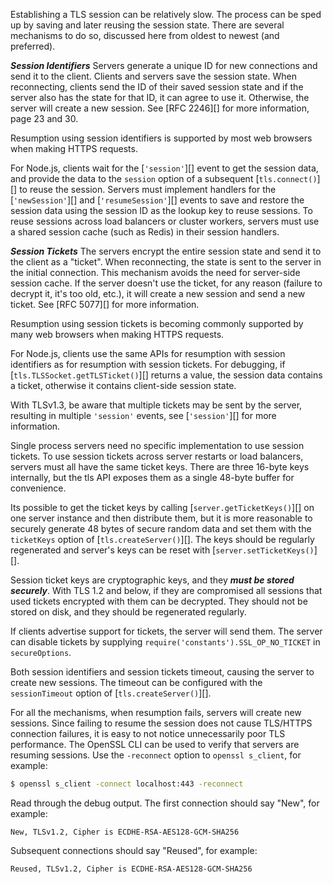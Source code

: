 
Establishing a TLS session can be relatively slow. The process can be sped
up by saving and later reusing the session state. There are several mechanisms
to do so, discussed here from oldest to newest (and preferred).

***Session Identifiers*** Servers generate a unique ID for new connections and
send it to the client. Clients and servers save the session state. When
reconnecting, clients send the ID of their saved session state and if the server
also has the state for that ID, it can agree to use it. Otherwise, the server
will create a new session. See [RFC 2246][] for more information, page 23 and
30.

Resumption using session identifiers is supported by most web browsers when
making HTTPS requests.

For Node.js, clients wait for the [`'session'`][] event to get the session data,
and provide the data to the `session` option of a subsequent [`tls.connect()`][]
to reuse the session. Servers must
implement handlers for the [`'newSession'`][] and [`'resumeSession'`][] events
to save and restore the session data using the session ID as the lookup key to
reuse sessions. To reuse sessions across load balancers or cluster workers,
servers must use a shared session cache (such as Redis) in their session
handlers.

***Session Tickets*** The servers encrypt the entire session state and send it
to the client as a "ticket". When reconnecting, the state is sent to the server
in the initial connection. This mechanism avoids the need for server-side
session cache. If the server doesn't use the ticket, for any reason (failure
to decrypt it, it's too old, etc.), it will create a new session and send a new
ticket. See [RFC 5077][] for more information.

Resumption using session tickets is becoming commonly supported by many web
browsers when making HTTPS requests.

For Node.js, clients use the same APIs for resumption with session identifiers
as for resumption with session tickets. For debugging, if
[`tls.TLSSocket.getTLSTicket()`][] returns a value, the session data contains a
ticket, otherwise it contains client-side session state.

With TLSv1.3, be aware that multiple tickets may be sent by the server,
resulting in multiple `'session'` events, see [`'session'`][] for more
information.

Single process servers need no specific implementation to use session tickets.
To use session tickets across server restarts or load balancers, servers must
all have the same ticket keys. There are three 16-byte keys internally, but the
tls API exposes them as a single 48-byte buffer for convenience.

Its possible to get the ticket keys by calling [`server.getTicketKeys()`][] on
one server instance and then distribute them, but it is more reasonable to
securely generate 48 bytes of secure random data and set them with the
`ticketKeys` option of [`tls.createServer()`][]. The keys should be regularly
regenerated and server's keys can be reset with
[`server.setTicketKeys()`][].

Session ticket keys are cryptographic keys, and they ***must be stored
securely***. With TLS 1.2 and below, if they are compromised all sessions that
used tickets encrypted with them can be decrypted. They should not be stored
on disk, and they should be regenerated regularly.

If clients advertise support for tickets, the server will send them. The
server can disable tickets by supplying
`require('constants').SSL_OP_NO_TICKET` in `secureOptions`.

Both session identifiers and session tickets timeout, causing the server to
create new sessions. The timeout can be configured with the `sessionTimeout`
option of [`tls.createServer()`][].

For all the mechanisms, when resumption fails, servers will create new sessions.
Since failing to resume the session does not cause TLS/HTTPS connection
failures, it is easy to not notice unnecessarily poor TLS performance. The
OpenSSL CLI can be used to verify that servers are resuming sessions. Use the
`-reconnect` option to `openssl s_client`, for example:

```sh
$ openssl s_client -connect localhost:443 -reconnect
```

Read through the debug output. The first connection should say "New", for
example:

```text
New, TLSv1.2, Cipher is ECDHE-RSA-AES128-GCM-SHA256
```

Subsequent connections should say "Reused", for example:

```text
Reused, TLSv1.2, Cipher is ECDHE-RSA-AES128-GCM-SHA256
```

